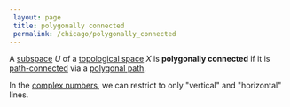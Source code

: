 ```yaml
---
 layout: page
 title: polygonally connected
 permalink: /chicago/polygonally_connected
---
```

A [subspace](https://mathgloss.github.io/MathGloss/chicago/subspace_topology) $U$ of a [topological space](https://mathgloss.github.io/MathGloss/chicago/topological_space) $X$ is **polygonally connected** if it is [path-connected](https://mathgloss.github.io/MathGloss/chicago/path-connected) via a [polygonal path](https://mathgloss.github.io/MathGloss/chicago/polygonal_path).

In the [complex numbers](https://mathgloss.github.io/MathGloss/chicago/complex_numbers), we can restrict to only "vertical" and "horizontal" lines. 